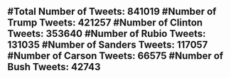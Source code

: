 #Total Number of Tweets: 841019 
#Number of Trump Tweets: 421257
#Number of Clinton Tweets: 353640
#Number of Rubio Tweets: 131035
#Number of Sanders Tweets: 117057
#Number of Carson Tweets: 66575
#Number of Bush Tweets: 42743
---
